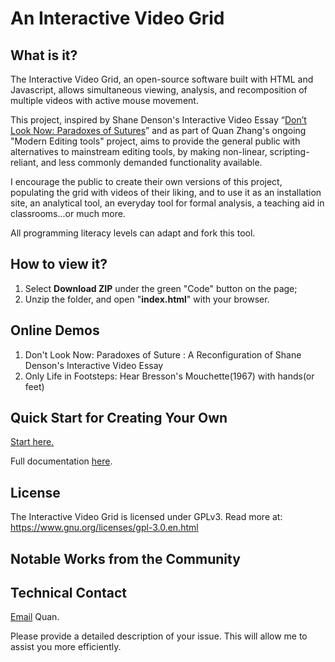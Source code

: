 # An Interactive Video Grid

## What is it?
The Interactive Video Grid, an open-source software built with HTML and Javascript, allows simultaneous viewing, analysis, and recomposition of multiple videos with active mouse movement.

This project, inspired by Shane Denson's Interactive Video Essay “<a href="https://shanedenson.com/stuff/dont-look-now-javascript/index.html">Don’t Look Now: Paradoxes of Sutures</a>” and as part of Quan Zhang's ongoing "Modern Editing tools" project, aims to provide the general public with alternatives to mainstream editing tools, by making non-linear, scripting-reliant, and less commonly demanded functionality available.

I encourage the public to create their own versions of this project, populating the grid with videos of their liking, and to use it as an installation site, an analytical tool, an everyday tool for formal analysis, a teaching aid in classrooms...or much more.

All programming literacy levels can adapt and fork this tool. 

## How to view it?
1. Select **Download ZIP** under the green "Code" button on the page;
2. Unzip the folder, and open "**index.html**" with your browser.

## Online Demos
1. Don't Look Now: Paradoxes of Suture : A Reconfiguration of Shane Denson's Interactive Video Essay
2. Only Life in Footsteps: Hear Bresson's Mouchette(1967) with hands(or feet)

## Quick Start for Creating Your Own
<a href="https://quan-1.gitbook.io/interactive-video-grid/start-now-get-the-videos-ready.">Start here.</a>

Full documentation <a href="https://quan-1.gitbook.io/interactive-video-grid/">here</a>.

## License
The Interactive Video Grid is licensed under GPLv3.
Read more at: https://www.gnu.org/licenses/gpl-3.0.en.html

## Notable Works from the Community

## Technical Contact

<a href="mailto:quanzh4396@gmail.com">Email</a> Quan.

Please provide a detailed description of your issue. This will allow me to assist you more efficiently. 
